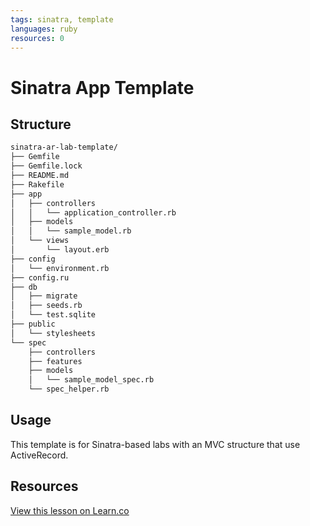 ```yaml
---
tags: sinatra, template
languages: ruby
resources: 0
---
```


# Sinatra App Template

## Structure

```bash
sinatra-ar-lab-template/
├── Gemfile
├── Gemfile.lock
├── README.md
├── Rakefile
├── app
│   ├── controllers
│   │   └── application_controller.rb
│   ├── models
│   │   └── sample_model.rb
│   └── views
│       └── layout.erb
├── config
│   └── environment.rb
├── config.ru
├── db
│   ├── migrate
│   ├── seeds.rb
│   └── test.sqlite
├── public
│   └── stylesheets
└── spec
    ├── controllers
    ├── features
    ├── models
    │   └── sample_model_spec.rb
    └── spec_helper.rb
```

## Usage

This template is for Sinatra-based labs with an MVC structure that use ActiveRecord.

## Resources

<a href='https://learn.co/lessons/sinatra-ar-lab-template' data-visibility='hidden'>View this lesson on Learn.co</a>
